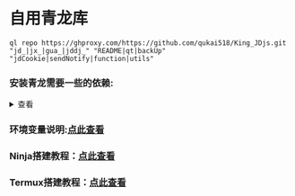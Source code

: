 # 自用青龙库
``` 
ql repo https://ghproxy.com/https://github.com/qukai518/King_JDjs.git "jd_|jx_|gua_|jddj_" "README|qt|backUp" "jdCookie|sendNotify|function|utils"
```
### 安装青龙需要一些的依赖:
<details>
<summary>查看</summary>

* docker exec -it qinglong bash #qinglong   为容器名根据自己容器修改

* Linux下面装:
    ```
    require&json5&global-agent&jsdom -g&jsdom&axios&ts-md5&fs&typescript&ws@7.4.3&js-base64&jieba&@types/node&prettytable&form-data&tough-cookie&date-fns&tslib&dotenv&png-js&crypto-js
    ```
* Python3下面装:
    ```
    typescript&aiohttp&jieba&canvas&ping3&requests
    ```
* Linux下面装:
    ```
    bizMsg&bizCode&lxml
   ```
 
 
</details>

### 环境变量说明:[点此查看](https://github.com/qukai518/King_JDjs/blob/main/README/Ninja.md)  
### Ninja搭建教程：[点此查看](https://github.com/qukai518/King_JDjs/blob/main/README/Ninja.md)  
### Termux搭建教程：[点此查看](https://github.com/qukai518/King_JDjs/blob/main/README/Ninja.md)  
